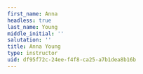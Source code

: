 ```yaml
---
first_name: Anna
headless: true
last_name: Young
middle_initial: ''
salutation: ''
title: Anna Young
type: instructor
uid: df95f72c-24ee-f4f8-ca25-a7b1dea8b16b
---
```

